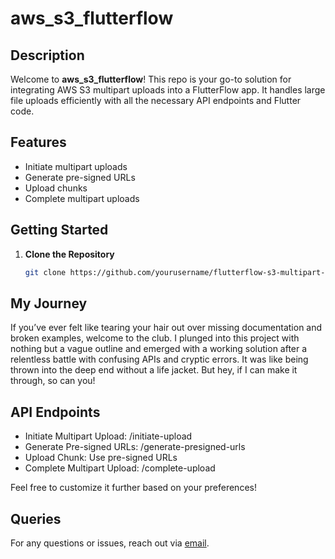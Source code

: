 # aws_s3_flutterflow

## Description

Welcome to **aws_s3_flutterflow**! This repo is your go-to solution for integrating AWS S3 multipart uploads into a FlutterFlow app. It handles large file uploads efficiently with all the necessary API endpoints and Flutter code.

## Features

- Initiate multipart uploads
- Generate pre-signed URLs
- Upload chunks
- Complete multipart uploads

## Getting Started

1. **Clone the Repository**
   ```bash
   git clone https://github.com/yourusername/flutterflow-s3-multipart-upload.git

## My Journey
If you’ve ever felt like tearing your hair out over missing documentation and broken examples, welcome to the club. I plunged into this project with nothing but a vague outline and emerged with a working solution after a relentless battle with confusing APIs and cryptic errors. It was like being thrown into the deep end without a life jacket. But hey, if I can make it through, so can you!

## API Endpoints
- Initiate Multipart Upload: /initiate-upload
- Generate Pre-signed URLs: /generate-presigned-urls
- Upload Chunk: Use pre-signed URLs
- Complete Multipart Upload: /complete-upload

Feel free to customize it further based on your preferences!

## Queries

For any questions or issues, reach out via [email](mailto:gaha87818@gmail.com).

